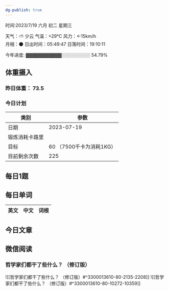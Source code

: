 ```yaml
---
dg-publish: true
---
```



时间:2023/7/19 六月 初二 星期三

天气：⛅️  少云 气温：+29°C 风力：←15km/h  
月相：🌑 日出时间：05:49:47 日落时间：19:10:11

今年进度: ▓▓▓▓▓▓▓▓▓▓▓░░░░░░░░░ 54.79%

## 体重摄入

### 昨日体重： 73.5
### 今日计划

| 类别           | 参数                    |
| -------------- | ----------------------- |
| 日期           | 2023-07-19               |
| 锻炼消耗卡路里 | |
| 目标           | 60      （7500千卡为消耗1KG）                |
| 目前剩余次数               |        225                  |



## 每日1题


## 每日单词

| 英文       | 中文       |词根|
| ---------- | ---------- | ---|


## 今日文章

## 微信阅读

<!-- start of weread -->

### 哲学家们都干了些什么？ （修订版）
![[哲学家们都干了些什么？ （修订版）#^3300013610-80-2135-2208]]
![[哲学家们都干了些什么？ （修订版）#^3300013610-80-10272-10359]]

<!-- end of weread -->
